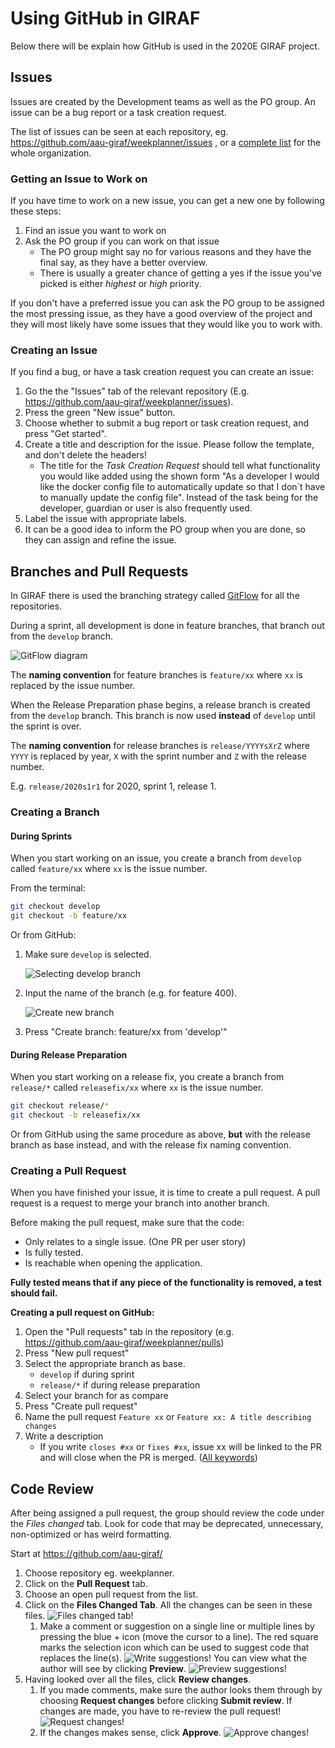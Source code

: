 # Using GitHub in GIRAF

Below there will be explain how GitHub is used in the 2020E GIRAF project.

## Issues

Issues are created by the Development teams as well as the PO group.
An issue can be a bug report or a task creation request.

The list of issues can be seen at each repository, eg. <https://github.com/aau-giraf/weekplanner/issues>
, or a [complete list](https://github.com/issues?q=is%3Aopen+is%3Aissue+archived%3Afalse+user%3Aaau-giraf)
for the whole organization.

### Getting an Issue to Work on

If you have time to work on a new issue, you can get a new one by following
these steps:

1. Find an issue you want to work on
1. Ask the PO group if you can work on that issue
    - The PO group might say no for various reasons and they have the final say,
      as they have a better overview.
    - There is usually a greater chance of getting a yes if the issue you've
      picked is either _highest_ or _high_ priority.

If you don't have a preferred issue you can ask the PO group to be assigned the
most pressing issue, as they have a good overview of the project and they will
most likely have some issues that they would like you to work with.

### Creating an Issue

If you find a bug, or have a task creation request you can create an issue:

1. Go the the "Issues" tab of the relevant repository (E.g. <https://github.com/aau-giraf/weekplanner/issues>).
1. Press the green "New issue" button.
1. Choose whether to submit a bug report or task creation request, and press
   "Get started".
1. Create a title and description for the issue. Please follow the template, and
   don't delete the headers!
    - The title for the *Task Creation Request* should tell what functionality
      you would like added using the shown form "As a developer I would like the
      docker config file to automatically update so that I don´t have to manually
      update the config file". 
      Instead of the task being for the developer, guardian or user is also
      frequently used.
1. Label the issue with appropriate labels.
1. It can be a good idea to inform the PO group when you are done, so they can
   assign and refine the issue.

## Branches and Pull Requests

In GIRAF there is used the branching strategy called [GitFlow](https://www.atlassian.com/git/tutorials/comparing-workflows/gitflow-workflow)
for all the repositories.

During a sprint, all development is done in feature branches, that branch out
from the `develop` branch.

![GitFlow diagram](../../resources/gitflow.png "Gitflow diagram")

The **naming convention** for feature branches is `feature/xx` where `xx` is
replaced by the issue number.

When the Release Preparation phase
begins, a release branch is created from the `develop` branch.
This branch is now used **instead** of `develop` until the sprint is over.

The **naming convention** for release branches is `release/YYYYsXrZ` where `YYYY`
is replaced by year, `X` with the sprint number and `Z` with the release number.

E.g. `release/2020s1r1` for 2020, sprint 1, release 1.

### Creating a Branch

#### During Sprints

When you start working on an issue, you create a branch from `develop` called
`feature/xx` where `xx` is the issue number.

From the terminal:

```bash
git checkout develop
git checkout -b feature/xx
```

Or from GitHub:

1. Make sure `develop` is selected.

   ![Selecting develop branch](../../resources/github-branch-develop-selected.png)
   
1. Input the name of the branch (e.g. for feature 400).

   ![Create new branch](../../resources/github-create-branch.png)

1. Press "Create branch: feature/xx from 'develop'"

#### During Release Preparation

When you start working on a release fix, you create a branch from `release/*`
called `releasefix/xx` where `xx` is the issue number.

```bash
git checkout release/*
git checkout -b releasefix/xx
```

Or from GitHub using the same procedure as above, **but** with the release
branch as base instead, and with the release fix naming convention.

### Creating a Pull Request

When you have finished your issue, it is time to create a pull request.
A pull request is a request to merge your branch into another branch.

Before making the pull request, make sure that the code:

- Only relates to a single issue. (One PR per user story)
- Is fully tested.
- Is reachable when opening the application.

**Fully tested means that if any piece of the functionality is removed, a test
should fail.**

**Creating a pull request on GitHub:**

1. Open the "Pull requests" tab in the repository (e.g. <https://github.com/aau-giraf/weekplanner/pulls>)
1. Press "New pull request"
1. Select the appropriate branch as base.
    - `develop` if during sprint
    - `release/*` if during release preparation
1. Select your branch for as compare
1. Press "Create pull request" 
1. Name the pull request `Feature xx` or `Feature xx: A title describing changes`
1. Write a description
    - If you write `closes #xx` or `fixes #xx`, issue xx will be linked to the PR
      and will close when the PR is merged. ([All keywords](https://help.github.com/en/enterprise/2.16/user/github/managing-your-work-on-github/closing-issues-using-keywords#about-issue-references))

## Code Review

After being assigned a pull request, the group should review the code under the
_Files changed_ tab. Look for code that may be deprecated, unnecessary,
non-optimized or has weird formatting. 

Start at <https://github.com/aau-giraf/>

1. Choose repository eg. weekplanner.
1. Click on the **Pull Request** tab.
1. Choose an open pull request from the list.
1. Click on the **Files Changed Tab**. All the changes can be seen in these files.
    ![Files changed tab!](../../resources/files-changed.png "The code you should review is here")
    1. Make a comment or suggestion on a single line or multiple lines by pressing
        the blue + icon (move the cursor to a line). 
        The red square marks the selection icon which can be used to suggest code
        that replaces the line(s).
        ![Write suggestions!](../../resources/write-suggestion.png "Try dragging the blue icon across multiple lines")
        You can view what the author will see by clicking **Preview**.
        ![Preview suggestions!](../../resources/preview_example.PNG "Comment and suggestion")
1. Having looked over all the files, click **Review changes**.
    1. If you made comments, make sure the author looks them through by choosing
        **Request changes** before clicking **Submit review**. If changes are made,
        you have to re-review the pull request!
        ![Request changes!](../../resources/request-changes.png "Request changes. The author cannot merge yet!")
    1. If the changes makes sense, click **Approve**.
        ![Approve changes!](../../resources/approve-changes.png "Approve changes. The author can merge")